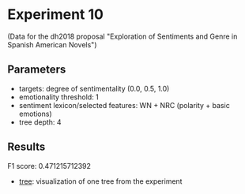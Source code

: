 Experiment 10
==============================================
(Data for the dh2018 proposal "Exploration of Sentiments and Genre in Spanish American Novels")

## Parameters

* targets: degree of sentimentality (0.0, 0.5, 1.0)
* emotionality threshold: 1
* sentiment lexicon/selected features: WN + NRC (polarity + basic emotions)
* tree depth: 4

## Results

F1 score: 0.471215712392
* [tree](tree): visualization of one tree from the experiment